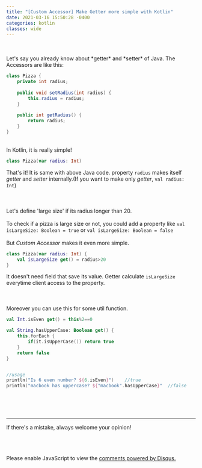```yaml
---
title: "[Custom Accessor] Make Getter more simple with Kotlin"
date: 2021-03-16 15:50:28 -0400
categories: kotlin
classes: wide
---
```


<br>
<br>
Let's say you already know about *getter* and *setter* of Java.  
The Accessors are like this:  
<br>

```java
class Pizza {
    private int radius;
    
    public void setRadius(int radius) {
        this.radius = radius;
    }
    
    public int getRadius() {
        return radius;
    }
}
```
<br>
In Kotlin, it is really simple!  
<br>

```kotlin
class Pizza(var radius: Int)
```
That's it! It is same with above Java code. 
property ```radius``` makes itself *getter* and *setter* internally.(If you want to make only *getter*, ```val radius: Int```)  
<br>
<br>
<br>
Let's define 'large size' if its radius longer than 20.  
<br>
To check if a pizza is large size or not, you could add a property like ```val isLargeSize: Boolean = true``` or ```val isLargeSize: Boolean = false```  
<br>
But *Custom Accessor* makes it even more simple.  

```kotlin
class Pizza(var radius: Int) {
    val isLargeSize get() = radius>20
}
```
It doesn't need field that save its value. Getter calculate ```isLargeSize``` everytime client access to the property.  
<br>
<br>
<br>
Moreover you can use this for some util function.  

```kotlin
val Int.isEven get() = this%2==0

val String.hasUpperCase: Boolean get() {
    this.forEach { 
        if(it.isUpperCase()) return true
    }
    return false
}


//usage
println("Is 6 even number? ${6.isEven}")    //true
println("macbook has uppercase? ${"macbook".hasUpperCase}"  //false
```

<br>
<br>
<br>

********************

If there's a mistake, always welcome your opinion!  
<br>
<br>
</br>

<div id="disqus_thread"></div>
<script>
    /**
    *  RECOMMENDED CONFIGURATION VARIABLES: EDIT AND UNCOMMENT THE SECTION BELOW TO INSERT DYNAMIC VALUES FROM YOUR PLATFORM OR CMS.
    *  LEARN WHY DEFINING THESE VARIABLES IS IMPORTANT: https://disqus.com/admin/universalcode/#configuration-variables    */
    /*
    var disqus_config = function () {
    this.page.url = PAGE_URL;  // Replace PAGE_URL with your page's canonical URL variable
    this.page.identifier = PAGE_IDENTIFIER; // Replace PAGE_IDENTIFIER with your page's unique identifier variable
    };
    */
    (function() { // DON'T EDIT BELOW THIS LINE
    var d = document, s = d.createElement('script');
    s.src = 'https://joon-github-io.disqus.com/embed.js';
    s.setAttribute('data-timestamp', +new Date());
    (d.head || d.body).appendChild(s);
    })();
</script>
<noscript>Please enable JavaScript to view the <a href="https://disqus.com/?ref_noscript">comments powered by Disqus.</a></noscript>
